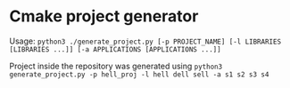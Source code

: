 # Cmake project generator  

Usage: `python3 ./generate_project.py [-p PROJECT_NAME] [-l LIBRARIES [LIBRARIES ...]] [-a APPLICATIONS [APPLICATIONS ...]]`  

Project inside the repository was generated using `python3 generate_project.py -p hell_proj -l hell dell sell -a s1 s2 s3 s4`  
